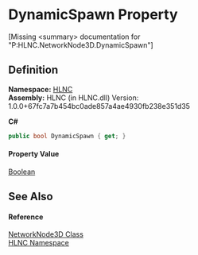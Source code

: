 # DynamicSpawn Property


\[Missing &lt;summary&gt; documentation for "P:HLNC.NetworkNode3D.DynamicSpawn"\]



## Definition
**Namespace:** <a href="N_HLNC">HLNC</a>  
**Assembly:** HLNC (in HLNC.dll) Version: 1.0.0+67fc7a7b454bc0ade857a4ae4930fb238e351d35

**C#**
``` C#
public bool DynamicSpawn { get; }
```



#### Property Value
<a href="https://learn.microsoft.com/dotnet/api/system.boolean" target="_blank" rel="noopener noreferrer">Boolean</a>

## See Also


#### Reference
<a href="T_HLNC_NetworkNode3D">NetworkNode3D Class</a>  
<a href="N_HLNC">HLNC Namespace</a>  
